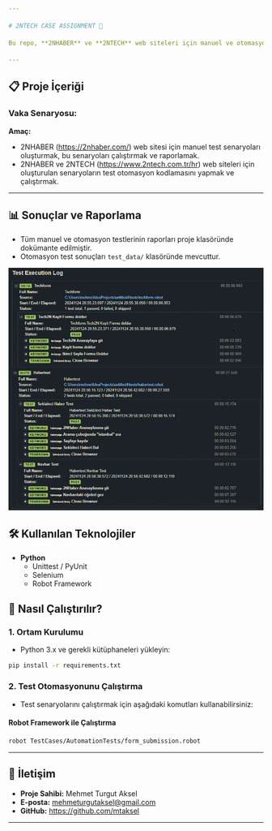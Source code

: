 ```yaml
---

# 2NTECH CASE ASSIGNMENT 🚀

Bu repo, **2NHABER** ve **2NTECH** web siteleri için manuel ve otomasyon test süreçlerini içeren bir test senaryosu çözümünü kapsar. Proje kapsamında manuel test senaryoları hazırlanmış, test dökümü oluşturulmuş ve test otomasyon kodlaması gerçekleştirilmiştir.

---
```


## 📋 **Proje İçeriği**

### **Vaka Senaryosu:**
**Amaç:**  
- 2NHABER (https://2nhaber.com/) web sitesi için manuel test senaryoları oluşturmak, bu senaryoları çalıştırmak ve raporlamak.  
- 2NHABER ve 2NTECH (https://www.2ntech.com.tr/hr) web siteleri için oluşturulan senaryoların test otomasyon kodlamasını yapmak ve çalıştırmak.  

---

## 📊 **Sonuçlar ve Raporlama**
- Tüm manuel ve otomasyon testlerinin raporları proje klasöründe dokümante edilmiştir.  
- Otomasyon test sonuçları `test_data/` klasöründe mevcuttur.

![](test_data/test_reports.png)



## 🛠 **Kullanılan Teknolojiler**

- **Python**  
  - Unittest / PyUnit  
  - Selenium  
  - Robot Framework  

## 🚀 **Nasıl Çalıştırılır?**

### **1. Ortam Kurulumu**
- Python 3.x ve gerekli kütüphaneleri yükleyin:
```bash
pip install -r requirements.txt
```

### **2. Test Otomasyonunu Çalıştırma**
- Test senaryolarını çalıştırmak için aşağıdaki komutları kullanabilirsiniz:


#### **Robot Framework ile Çalıştırma**
```bash
robot TestCases/AutomationTests/form_submission.robot
```

---

## 📧 **İletişim**
- **Proje Sahibi:** Mehmet Turgut Aksel  
- **E-posta:** mehmeturgutaksel@gmail.com 
- **GitHub:** https://github.com/mtaksel

--- 


